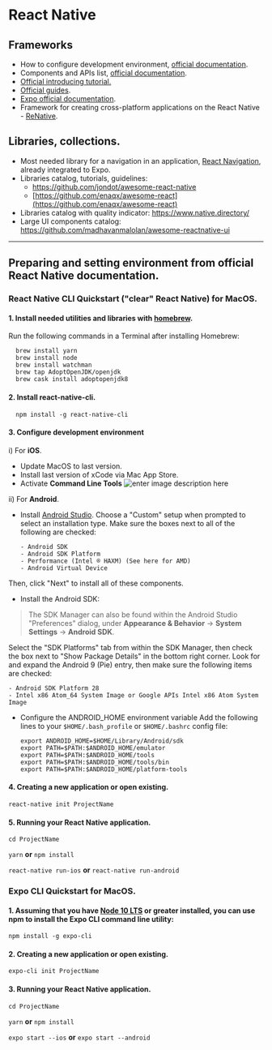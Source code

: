 # React Native

## Frameworks
 - How to configure development environment, [official documentation](https://facebook.github.io/react-native/docs/getting-started.html).
 - Components and APIs list, [official documentation](https://facebook.github.io/react-native/docs/activityindicator). 
 - [Official introducing tutorial.](https://facebook.github.io/react-native/docs/tutorial)
 - [Official guides](https://facebook.github.io/react-native/docs/optimizing-flatlist-configuration).
 - [Expo official documentation](https://docs.expo.io/versions/latest/).
 - Framework for creating cross-platform applications on the React Native - [ReNative](https://github.com/pavjacko/renative#readme).
 
## Libraries, collections.
 - Most needed library for a navigation in an application, [React Navigation](https://reactnavigation.org/docs/en/getting-started.html), already integrated to Expo.
 - Libraries catalog, tutorials, guidelines: 
	 - https://github.com/jondot/awesome-react-native  
	 - [https://github.com/enaqx/awesome-react](https://github.com/enaqx/awesome-react)
 - Libraries catalog with quality indicator: https://www.native.directory/
 - Large UI components catalog: https://github.com/madhavanmalolan/awesome-reactnative-ui

---

## Preparing and setting environment from official React Native documentation.

### React Native CLI Quickstart ("clear" React Native) for MacOS.

#### 1. Install needed utilities and libraries with [homebrew](https://brew.sh/).
Run the following commands in a Terminal after installing Homebrew:

      brew install yarn
      brew install node
      brew install watchman
      brew tap AdoptOpenJDK/openjdk
      brew cask install adoptopenjdk8

#### 2. Install react-native-cli.
      npm install -g react-native-cli

#### 3. Configure development environment
i) For **iOS**.
- Update MacOS to last version.
- Install last version of xCode via Mac App Store.
- Activate **Command Line Tools** 
 ![enter image description here](https://facebook.github.io/react-native/docs/assets/GettingStartedXcodeCommandLineTools.png)

ii) For **Android**.
- Install [Android Studio](https://developer.android.com/studio/index.html). Choose a "Custom" setup when prompted to select an installation type. Make sure the boxes next to all of the following are checked:
 
      - Android SDK
      - Android SDK Platform
      - Performance (Intel ® HAXM) (See here for AMD)
      - Android Virtual Device
 
Then, click "Next" to install all of these components.

- Install the Android SDK:

> The SDK Manager can also be found within the Android Studio
> "Preferences" dialog, under **Appearance & Behavior** → **System
> Settings** → **Android SDK**.
> 
Select the "SDK Platforms" tab from within the SDK Manager, then check the box next to "Show Package Details" in the bottom right corner. Look for and expand the Android 9 (Pie) entry, then make sure the following items are checked:

    - Android SDK Platform 28
    - Intel x86 Atom_64 System Image or Google APIs Intel x86 Atom System Image

- Configure the ANDROID_HOME environment variable
 Add the following lines to your `$HOME/.bash_profile` or `$HOME/.bashrc` config file:

      export ANDROID_HOME=$HOME/Library/Android/sdk
      export PATH=$PATH:$ANDROID_HOME/emulator
      export PATH=$PATH:$ANDROID_HOME/tools
      export PATH=$PATH:$ANDROID_HOME/tools/bin
      export PATH=$PATH:$ANDROID_HOME/platform-tools  


#### 4. Creating a new application or open existing.
`react-native init ProjectName`

#### 5. Running your React Native application.
`cd ProjectName`

`yarn` **or** `npm install`

`react-native run-ios` **or** `react-native run-android`


### Expo CLI Quickstart  for MacOS.

#### 1. Assuming that you have [Node 10 LTS](https://nodejs.org/en/download/) or greater installed, you can use npm to install the Expo CLI command line utility:
`npm install -g expo-cli`

#### 2. Creating a new application or open existing.
`expo-cli init ProjectName`

#### 3. Running your React Native application.
`cd ProjectName`

`yarn` **or** `npm install`

`expo start --ios` **or** `expo start --android`